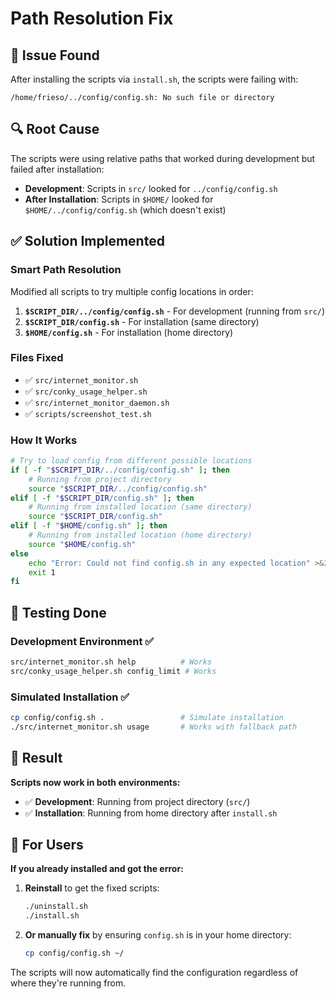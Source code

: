 # Path Resolution Fix

## 🐛 **Issue Found**

After installing the scripts via `install.sh`, the scripts were failing with:

```text
/home/frieso/../config/config.sh: No such file or directory
```

## 🔍 **Root Cause**

The scripts were using relative paths that worked during development but failed after installation:

- **Development**: Scripts in `src/` looked for `../config/config.sh`
- **After Installation**: Scripts in `$HOME/` looked for `$HOME/../config/config.sh` (which doesn't exist)

## ✅ **Solution Implemented**

### **Smart Path Resolution**

Modified all scripts to try multiple config locations in order:

1. **`$SCRIPT_DIR/../config/config.sh`** - For development (running from `src/`)
2. **`$SCRIPT_DIR/config.sh`** - For installation (same directory)
3. **`$HOME/config.sh`** - For installation (home directory)

### **Files Fixed**

- ✅ `src/internet_monitor.sh`
- ✅ `src/conky_usage_helper.sh`
- ✅ `src/internet_monitor_daemon.sh`
- ✅ `scripts/screenshot_test.sh`

### **How It Works**

```bash
# Try to load config from different possible locations
if [ -f "$SCRIPT_DIR/../config/config.sh" ]; then
    # Running from project directory
    source "$SCRIPT_DIR/../config/config.sh"
elif [ -f "$SCRIPT_DIR/config.sh" ]; then
    # Running from installed location (same directory)
    source "$SCRIPT_DIR/config.sh"
elif [ -f "$HOME/config.sh" ]; then
    # Running from installed location (home directory)
    source "$HOME/config.sh"
else
    echo "Error: Could not find config.sh in any expected location" >&2
    exit 1
fi
```

## 🧪 **Testing Done**

### **Development Environment** ✅

```bash
src/internet_monitor.sh help          # Works
src/conky_usage_helper.sh config_limit # Works
```

### **Simulated Installation** ✅

```bash
cp config/config.sh .                 # Simulate installation
./src/internet_monitor.sh usage       # Works with fallback path
```

## 🎯 **Result**

**Scripts now work in both environments:**

- ✅ **Development**: Running from project directory (`src/`)
- ✅ **Installation**: Running from home directory after `install.sh`

## 📝 **For Users**

**If you already installed and got the error:**

1. **Reinstall** to get the fixed scripts:

   ```bash
   ./uninstall.sh
   ./install.sh
   ```

2. **Or manually fix** by ensuring `config.sh` is in your home directory:

   ```bash
   cp config/config.sh ~/
   ```

The scripts will now automatically find the configuration regardless of where they're running from.
